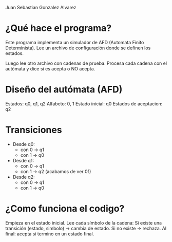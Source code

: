 Juan Sebastian Gonzalez Alvarez

# ¿Qué hace el programa?

Este programa implementa un simulador de AFD (Automata Finito Determinista).
Lee un archivo de configuración donde se definen los estados.

Luego lee otro archivo con cadenas de prueba.
Procesa cada cadena con el autómata y dice si es acepta o NO acepta.

# Diseño del autómata (AFD)

Estados: q0, q1, q2
Alfabeto: 0, 1
Estado inicial: q0
Estados de aceptacion: q2

# Transiciones

* Desde q0:
  - con 0 → q1
  - con 1 → q0
* Desde q1:
  - con 0 → q1
  - con 1 → q2 (acabamos de ver 01)
* Desde q2:
  - con 0 → q1
  - con 1 → q0

# ¿Como funciona el codigo?
Empieza en el estado inicial.
Lee cada símbolo de la cadena:
Si existe una transición (estado, simbolo) → cambia de estado.
Si no existe → rechaza.
Al final: acepta si termino en un estado final.
